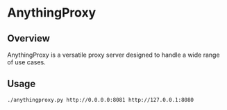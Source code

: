 # AnythingProxy

## Overview

AnythingProxy is a versatile proxy server designed to handle a wide range of use cases.

## Usage

```
./anythingproxy.py http://0.0.0.0:8081 http://127.0.0.1:8080
```

